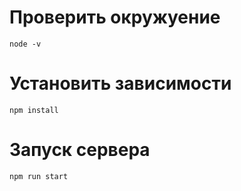 # Проверить окружуение
```
node -v
```

# Установить зависимости
```
npm install
```

# Запуск сервера
```
npm run start
```
